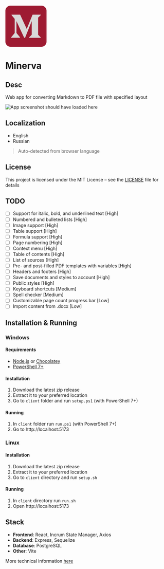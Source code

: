 ![App icon should have loaded here](client/public/favicon.svg)

# Minerva

## Desc

Web app for converting Markdown to PDF file with specified layout

![App screenshot should have loaded here](https://i.ibb.co/S7PrRPjn/minerva-screenshot.jpg)

## Localization

- English
- Russian

> Auto-detected from browser language

## License

This project is licensed under the MIT License – see the [LICENSE](LICENSE) file for details

## TODO

- [ ] Support for italic, bold, and underlined text [High]
- [ ] Numbered and bulleted lists [High]
- [ ] Image support [High]
- [ ] Table support [High]
- [ ] Formula support [High]
- [ ] Page numbering [High]
- [ ] Context menu [High]
- [ ] Table of contents [High]
- [ ] List of sources [High]
- [ ] Pre- and post-filled PDF templates with variables [High]
- [ ] Headers and footers [High]
- [ ] Save documents and styles to account [High]
- [ ] Public styles [High]
- [ ] Keyboard shortcuts [Medium]
- [ ] Spell checker [Medium]
- [ ] Customizable page count progress bar [Low]
- [ ] Import content from .docx [Low]

## Installation & Running

### Windows

#### Requirements

- [Node.js](https://nodejs.org/) or [Chocolatey](https://chocolatey.org/)
- [PowerShell 7+](https://learn.microsoft.com/en-us/powershell/scripting/install/installing-powershell-on-windows?view=powershell-7.5)

#### Installation

1. Download the latest zip release
2. Extract it to your preferred location
3. Go to `client` folder and run `setup.ps1` (with PowerShell 7+)

#### Running

1. In `client` folder run `run.ps1` (with PowerShell 7+)
2. Go to http://localhost:5173

### Linux

#### Installation

1. Download the latest zip release
2. Extract it to your preferred location
3. Go to `client` directory and run `setup.sh`

#### Running

1. In `client` directory run `run.sh`
2. Open http://localhost:5173

## Stack

- **Frontend**: React, Incrum State Manager, Axios
- **Backend**: Express, Sequelize
- **Database**: PostgreSQL
- **Other**: Vite

More technical information [here](dev.md)
